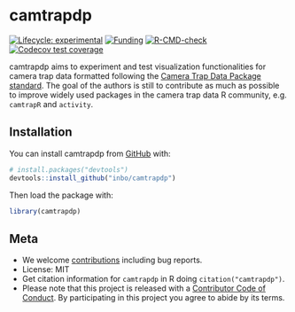 # camtrapdp

<!-- badges: start -->
[![Lifecycle:
experimental](https://img.shields.io/badge/lifecycle-experimental-orange.svg)](https://lifecycle.r-lib.org/articles/stages.html#experimental)
[![Funding](https://img.shields.io/static/v1?label=powered+by&message=lifewatch.be&labelColor=1a4e8a&color=f15922)](http://lifewatch.be)
[![R-CMD-check](https://github.com/inbo/camtrapdp/workflows/R-CMD-check/badge.svg)](https://github.com/inbo/camtrapdp/actions)
[![Codecov test coverage](https://codecov.io/gh/inbo/camtrapdp/branch/main/graph/badge.svg)](https://codecov.io/gh/inbo/camtrapdp?branch=main)
<!-- badges: end -->

camtrapdp aims to experiment and test visualization functionalities for camera trap data formatted following the [Camera Trap Data Package standard](https://github.com/tdwg/camtrap-dp). The goal of the authors is still to contribute as much as possible to improve widely used packages in the camera trap data R community, e.g. `camtrapR` and `activity`.

## Installation

You can install camtrapdp from [GitHub](https://github.com/inbo/camtrapdp) with:

```r
# install.packages("devtools")
devtools::install_github("inbo/camtrapdp")
```

Then load the package with:

```r
library(camtrapdp)
```

## Meta

* We welcome [contributions](.github/CONTRIBUTING.md) including bug reports.
* License: MIT
* Get citation information for `camtrapdp` in R doing `citation("camtrapdp")`.
* Please note that this project is released with a [Contributor Code of Conduct](.github/CODE_OF_CONDUCT.md). By participating in this project you agree to abide by its terms.
